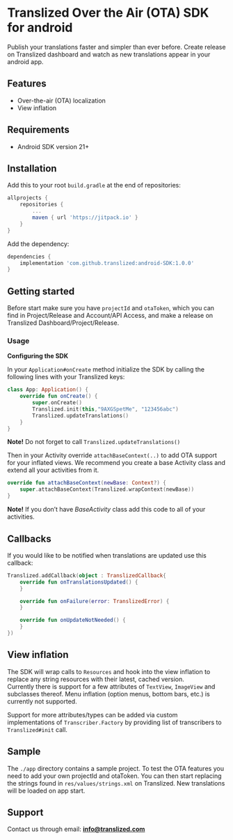 # Translized Over the Air (OTA) SDK for android

Publish your translations faster and simpler than ever before.
Create release on Translized dashboard and watch as new translations appear in your android app.

## Features
- Over-the-air (OTA) localization
- View inflation

## Requirements
- Android SDK version 21+

## Installation

Add this to your root `build.gradle` at the end of repositories:

   ```groovy
   allprojects {
       repositories {
           ...
           maven { url 'https://jitpack.io' }
       }
   }
   ```

   Add the dependency:

   ```groovy
   dependencies {
       implementation 'com.github.translized:android-SDK:1.0.0'
   }
   ```

## Getting started

Before start make sure you have `projectId` and `otaToken`, which you can find in Project/Release and Account/API Access, and make a release on Translized Dashboard/Project/Release.

### Usage
**Configuring the SDK**

In your `Application#onCreate` method initialize the SDK by calling the following lines with your Translized keys:

```kotlin
class App: Application() {
    override fun onCreate() {
        super.onCreate()
        Translized.init(this,"9AXGSpetMe", "123456abc")
        Translized.updateTranslations()
    }
}
```
**Note!** Do not forget to call `Translized.updateTranslations()`

Then in your Activity override `attachBaseContext(..)` to add OTA support for your inflated views.
We recommend you create a base Activity class and extend all your activities from it. 

```kotlin
override fun attachBaseContext(newBase: Context?) {
    super.attachBaseContext(Translized.wrapContext(newBase))
}
```

**Note!** If you don’t have *BaseActivity* class add this code to all of your activities.

## Callbacks

If you would like to be notified when translations are updated use this callback:

```kotlin
Translized.addCallback(object : TranslizedCallback{
    override fun onTranslationsUpdated() {
    }

    override fun onFailure(error: TranslizedError) {
    }

    override fun onUpdateNotNeeded() {
    }
})
```

## View inflation

The SDK will wrap calls to `Resources` and hook into the view inflation to replace any string resources with their latest, cached version.  
Currently there is support for a few attributes of `TextView`, `ImageView` and subclasses thereof.
Menu inflation (option menus, bottom bars, etc.) is currently not supported.

Support for more attributes/types can be added via custom implementations of `Transcriber.Factory` by providing list of transcribers to `Translized#init` call.
 

## Sample

The `./app` directory contains a sample project. To test the OTA features you need to add your own projectId and otaToken.
You can then start replacing the strings found in `res/values/strings.xml` on Translized. New translations will be loaded on app start.

## Support
Contact us through email: **info@translized.com**
